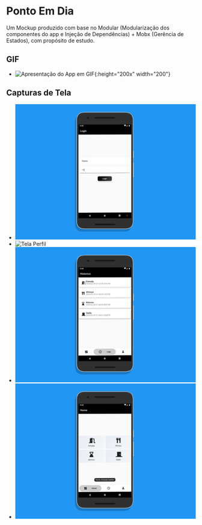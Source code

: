 # Ponto Em Dia

Um Mockup produzido com base no Modular (Modularização dos componentes do app e Injeção de Dependências) + Mobx (Gerência de Estados), com propósito de estudo.

## GIF

- ![Apresentação do App em GIF](gif/PontoEmDia.gif){:height="200x" width="200"} 

## Capturas de Tela

- ![Tela Login](imagens/mockuper2.png)
- ![Tela Perfil](imagens/mockuper3.png)
- ![Tela Historico](imagens/mockuper1.png)
- ![Tela Home](imagens/mockuper.png)